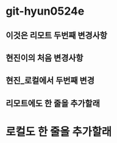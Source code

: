 # git-hyun0524e

## 이것은 리모트 두번째 변경사항

## 현진이의 처음 변경사항

## 현진_로컬에서 두번째 변경

## 리모트에도 한 줄을 추가할래

# 로컬도 한 줄을 추가할래
